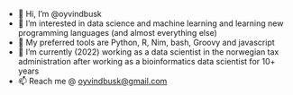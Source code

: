 - 👋 Hi, I’m @oyvindbusk
- 👀 I’m interested in data science and machine learning and learning new programming languages (and almost everything else)
- 👀 My preferred tools are Python, R, Nim, bash, Groovy and javascript
- 🌱 I’m currently (2022) working as a data scientist in the norwegian tax administration after working as a bioinformatics data scientist for 10+ years
- 📫 Reach me @ oyvindbusk@gmail.com

